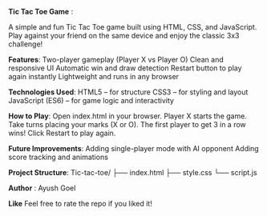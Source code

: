 **Tic Tac Toe Game** :

A simple and fun Tic Tac Toe game built using HTML, CSS, and JavaScript.
Play against your friend on the same device and enjoy the classic 3x3 challenge!

**Features**:
Two-player gameplay (Player X vs Player O)
Clean and responsive UI
Automatic win and draw detection
Restart button to play again instantly
Lightweight and runs in any browser

**Technologies Used**:
HTML5 – for structure
CSS3 – for styling and layout
JavaScript (ES6) – for game logic and interactivity

**How to Play**:
Open index.html in your browser.
Player X starts the game.
Take turns placing your marks (X or O).
The first player to get 3 in a row wins!
Click Restart to play again.

**Future Improvements**:
Adding single-player mode with AI opponent
Adding score tracking and animations

**Project Structure**:
Tic-tac-toe/
├── index.html
├── style.css
└── script.js

**Author** :
Ayush Goel

**Like**
Feel free to rate the repo if you liked it!

